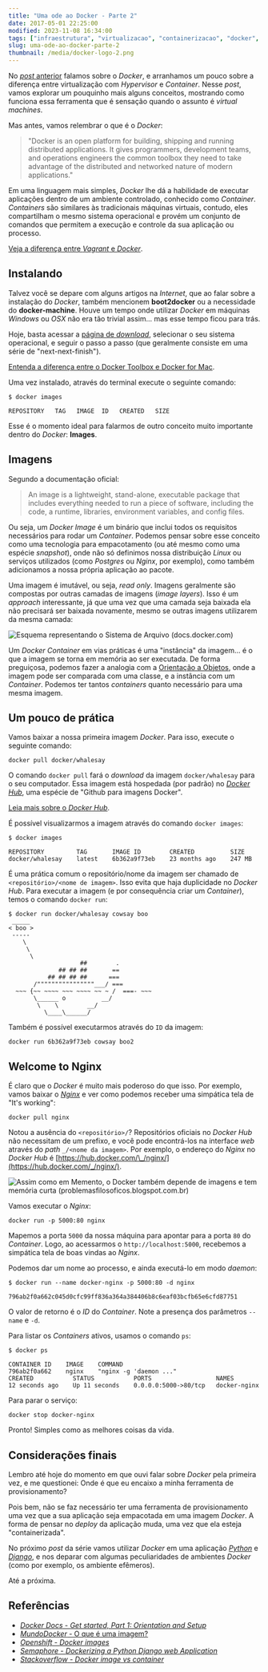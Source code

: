```yaml
---
title: "Uma ode ao Docker - Parte 2"
date: 2017-05-01 22:25:00
modified: 2023-11-08 16:34:00
tags: ["infraestrutura", "virtualizacao", "containerizacao", "docker", "nginx"]
slug: uma-ode-ao-docker-parte-2
thumbnail: /media/docker-logo-2.png
---
```


No [_post_ anterior](/2017/01/14/uma-ode-ao-docker-parte-1.html "Uma ode ao Docker - Parte 1")
falamos sobre o _Docker_, e arranhamos um pouco sobre a diferença entre
virtualização com _Hypervisor_ e _Container_. Nesse _post_,
vamos explorar um pouquinho mais alguns conceitos, mostrando como funciona essa
ferramenta que é sensação quando o assunto é _virtual machines_.

Mas antes, vamos relembrar o que é o _Docker_:

> "Docker is an open platform for building, shipping and running distributed
> applications. It gives programmers, development teams, and operations engineers
> the common toolbox they need to take advantage of the distributed and networked
> nature of modern applications."

Em uma linguagem mais simples, _Docker_ lhe dá a habilidade de executar
aplicações dentro de um ambiente controlado, conhecido como _Container_.
_Containers_ são similares às tradicionais máquinas virtuais, contudo, eles
compartilham o mesmo sistema operacional e provém um conjunto de comandos
que permitem a execução e controle da sua aplicação ou processo.

[Veja a diferença entre _Vagrant_ e _Docker_](https://www.youtube.com/watch?v=pGYAg7TMmp0 "Docker Tutorial - What is Docker & Docker Containers, Images, etc?").

## Instalando

Talvez você se depare com alguns artigos na _Internet_, que ao falar sobre a
instalação do _Docker_, também mencionem **boot2docker** ou a necessidade do
**docker-machine**. Houve um tempo onde utilizar _Docker_ em máquinas
_Windows_ ou _OSX_ não era tão trivial assim... mas esse tempo ficou para trás.

Hoje, basta acessar a [página de _download_](https://www.docker.com/community-edition#/download "Baixe o Docker Community Edition"),
selecionar o seu sistema operacional, e seguir o passo a passo
(que geralmente consiste em uma série de "next-next-finish").

[Entenda a diferença entre o Docker Toolbox e Docker for Mac](https://docs.docker.com/docker-for-mac/docker-toolbox/ "Docker for Mac vs. Docker Toolbox").

Uma vez instalado, através do terminal execute o seguinte comando:

```text
$ docker images

REPOSITORY   TAG   IMAGE  ID   CREATED   SIZE
```

Esse é o momento ideal para falarmos de outro conceito muito importante dentro
do _Docker_: **Images**.

## Imagens

Segundo a documentação oficial:

> An image is a lightweight, stand-alone, executable package that includes
> everything needed to run a piece of software, including the code, a runtime,
> libraries, environment variables, and config files.

Ou seja, um _Docker Image_ é um binário que inclui todos os requisitos
necessários para rodar um _Container_. Podemos pensar sobre esse
conceito como uma tecnologia para empacotamento (ou até mesmo como uma espécie _snapshot_),
onde não só definimos nossa distribuição _Linux_ ou serviços utilizados
(como _Postgres_ ou _Nginx_, por exemplo), como também adicionamos a nossa própria aplicação
ao pacote.

Uma imagem é imutável, ou seja, _read only_. Imagens
geralmente são compostas por outras camadas de imagens (_image layers_). Isso é um
_approach_ interessante, já que uma vez que uma camada seja baixada ela não precisará ser
baixada novamente, mesmo se outras imagens utilizarem da mesma camada:

![Esquema representando o Sistema de Arquivo (docs.docker.com)](/media/docker-image-container.jpg "Esquema representando o Sistema de Arquivo (docs.docker.com)")

Um _Docker Container_ em vias práticas é uma "instância" da imagem... é o que a imagem se torna em memória
ao ser executada. De forma preguiçosa, podemos fazer a analogia com a [Orientação a Objetos](/tag/oop.html "Leia mais sobre OOP"),
onde a imagem pode ser comparada com uma classe, e a instância com um _Container_. Podemos ter
tantos _containers_ quanto necessário para uma mesma imagem.

## Um pouco de prática

Vamos baixar a nossa primeira imagem _Docker_. Para isso, execute o seguinte comando:

```text
docker pull docker/whalesay
```

O comando `docker pull` fará o _download_ da imagem `docker/whalesay`
para o seu computador. Essa imagem está hospedada (por padrão) no [_Docker Hub_](https://hub.docker.com/r/docker/whalesay/),
uma espécie de "Github para imagens Docker".

[Leia mais sobre o _Docker Hub_](https://hub.docker.com/ "Docker Hub").

É possível visualizarmos a imagem através do comando `docker images`:

```text
$ docker images

REPOSITORY         TAG       IMAGE ID        CREATED          SIZE
docker/whalesay    latest    6b362a9f73eb    23 months ago    247 MB
```

É uma prática comum o repositório/nome da imagem ser chamado de
`<repositório>/<nome de imagem>`. Isso evita que haja duplicidade no _Docker Hub_. Para
executar a imagem (e por consequência criar um _Container_), temos o comando `docker run`:

```text
$ docker run docker/whalesay cowsay boo
 _____
< boo >
 -----
    \
     \
      \
                    ##        .
              ## ## ##       ==
           ## ## ## ##      ===
       /""""""""""""""""___/ ===
  ~~~ {~~ ~~~~ ~~~ ~~~~ ~~ ~ /  ===- ~~~
       \______ o          __/
        \    \        __/
          \____\______/
```

Também é possível executarmos através do `ID` da imagem:

```text
docker run 6b362a9f73eb cowsay boo2
```

## Welcome to Nginx

É claro que o _Docker_ é muito mais poderoso do que isso. Por exemplo, vamos baixar o
[_Nginx_](/tag/nginx.html "Leia mais sobre o Nginx") e ver como podemos receber uma simpática tela de "It's working":

```text
docker pull nginx
```

Notou a ausência do `<repositório>/`? Repositórios oficiais no _Docker Hub_ não necessitam
de um prefixo, e você pode encontrá-los na interface _web_ através do _path_ `_/<nome da imagem>`.
Por exemplo, o endereço do _Nginx_ no _Docker Hub_ é [https://hub.docker.com/\_/nginx/](https://hub.docker.com/_/nginx/).

![Assim como em Memento, o Docker também depende de imagens e tem memória curta (problemasfilosoficos.blogspot.com.br)](/media/memento-docker.png "Assim como em Memento, o Docker também depende de imagens e tem memória curta (problemasfilosoficos.blogspot.com.br)")

Vamos executar o _Nginx_:

```text
docker run -p 5000:80 nginx
```

Mapemos a porta `5000` da nossa máquina para apontar para a porta `80` do _Container_. Logo, ao acessarmos
o `http://localhost:5000`, recebemos a simpática tela de boas vindas ao _Nginx_.

Podemos dar um nome ao processo, e ainda executá-lo em modo _daemon_:

```text
$ docker run --name docker-nginx -p 5000:80 -d nginx

796ab2f0a662c045d0cfc99ff836a364a384406b8c6eaf03bcfb65e6cfd87751
```

O valor de retorno é o _ID_ do _Container_. Note a presença dos parâmetros `--name` e `-d`.

Para listar os _Containers_ ativos, usamos o comando `ps`:

```text
$ docker ps

CONTAINER ID    IMAGE    COMMAND
796ab2f0a662    nginx    "nginx -g 'daemon ..."
CREATED           STATUS           PORTS                  NAMES
12 seconds ago    Up 11 seconds    0.0.0.0:5000->80/tcp   docker-nginx
```

Para parar o serviço:

```text
docker stop docker-nginx
```

Pronto! Simples como as melhores coisas da vida.

## Considerações finais

Lembro até hoje do momento em que ouvi falar sobre _Docker_ pela primeira vez,
e me questionei: Onde é que eu encaixo a minha ferramenta de provisionamento?

Pois bem, não se faz necessário ter uma ferramenta de provisionamento uma vez que a sua
aplicação seja empacotada em uma imagem _Docker_. A forma de pensar no _deploy_ da
aplicação muda, uma vez que ela esteja "containerizada".

No próximo _post_ da série vamos utilizar _Docker_ em uma aplicação [_Python_](/tag/python.html "Leia mais sobre Python")
e [_Django_](/tag/django.html "Leia mais sobre Django"), e nos deparar com
algumas peculiaridades de ambientes _Docker_ (como por exemplo, os ambiente efêmeros).

Até a próxima.

## Referências

- [_Docker Docs_ - _Get started, Part 1: Orientation and Setup_](https://docs.docker.com/get-started/)
- [_MundoDocker_ - O que é uma imagem?](http://www.mundodocker.com.br/o-que-e-uma-imagem/)
- [_Openshift_ - _Docker images_](https://docs.openshift.com/enterprise/3.0/architecture/core_concepts/containers_and_images.html#docker-images)
- [_Semaphore_ - _Dockerizing a Python Django web Application_](https://semaphoreci.com/community/tutorials/dockerizing-a-python-django-web-application)
- [_Stackoverflow_ - _Docker image vs container_](http://stackoverflow.com/questions/23735149/docker-image-vs-container)
